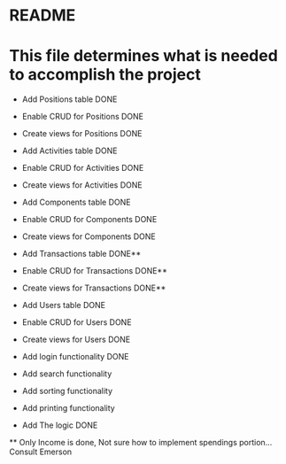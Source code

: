 # README
# This file determines what is needed to accomplish the project

* Add Positions table DONE

* Enable CRUD for Positions DONE

* Create views for Positions DONE

* Add Activities table DONE

* Enable CRUD for Activities DONE

* Create views for Activities DONE

* Add Components table DONE

* Enable CRUD for Components DONE

* Create views for Components DONE

* Add Transactions table DONE**

* Enable CRUD for Transactions DONE**

* Create views for Transactions DONE**

* Add Users table DONE

* Enable CRUD for Users DONE

* Create views for Users DONE

* Add login functionality DONE

* Add search functionality

* Add sorting functionality

* Add printing functionality

* Add The logic DONE

** Only Income is done, Not sure how to implement spendings portion... Consult Emerson